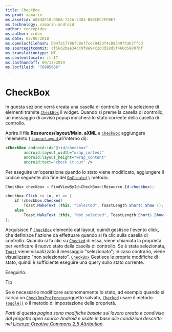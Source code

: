 ```yaml
---
title: CheckBox
ms.prod: xamarin
ms.assetid: A884AF10-D5EA-72CA-2301-B80CEC7FFBE7
ms.technology: xamarin-android
author: conceptdev
ms.author: crdun
ms.date: 02/06/2018
ms.openlocfilehash: b947217706fc8ef7ce7945bf4c88349f4367ffcd
ms.sourcegitcommit: cf56d2bae34dc0f8e94c2d3d28d5f460d59807bf
ms.translationtype: MT
ms.contentlocale: it-IT
ms.lasthandoff: 09/13/2019
ms.locfileid: "70985666"
---
```

# <a name="checkbox"></a>CheckBox

In questa sezione verrà creata una casella di controllo per la selezione di elementi tramite [`CheckBox`](xref:Android.Widget.CheckBox) il widget. Quando si preme la casella di controllo, un messaggio di avviso popup indicherà lo stato corrente della casella di controllo.

Aprire il file **Resources/layout/Main. aXML** e [`CheckBox`](xref:Android.Widget.CheckBox) aggiungere l'elemento ( [`LinearLayout`](xref:Android.Widget.LinearLayout)all'interno di):

```xml
<CheckBox android:id="@+id/checkbox"
        android:layout_width="wrap_content"
        android:layout_height="wrap_content"
        android:text="check it out" />
```

Per eseguire un'operazione quando lo stato viene modificato, aggiungere il codice seguente alla fine del [`OnCreate()`](xref:Android.App.Activity.OnCreate*) metodo:

```csharp
CheckBox checkbox = FindViewById<CheckBox>(Resource.Id.checkbox);

checkbox.Click += (o, e) => {
    if (checkbox.Checked)
        Toast.MakeText (this, "Selected", ToastLength.Short).Show ();
    else
        Toast.MakeText (this, "Not selected", ToastLength.Short).Show ();
};
```

Acquisisce l' [`CheckBox`](xref:Android.Widget.CheckBox) elemento dal layout, quindi gestisce l'evento click, che definisce l'azione da effettuare quando si fa clic sulla casella di controllo. Quando si fa clic su [`Checked`](xref:Android.Widget.CompoundButton.Checked) di essa, viene chiamata la proprietà per verificare il nuovo stato della casella di controllo. Se è stata selezionata, [`Toast`](xref:Android.Widget.Toast) viene visualizzato il messaggio "selezionato"; in caso contrario, viene visualizzato "non selezionato". [`CheckBox`](xref:Android.Widget.CheckBox) Gestisce le proprie modifiche di stato, quindi è sufficiente eseguire una query sullo stato corrente.

Eseguirlo.

> [!TIP]
> Se è necessario modificare autonomamente lo stato, ad esempio quando si carica un [`CheckBoxPreference`](xref:Android.Preferences.CheckBoxPreference)oggetto salvato, [`Checked`](xref:Android.Widget.CompoundButton.Checked) usare il metodo [`Toggle()`](xref:Android.Widget.CompoundButton.Toggle) o il metodo di impostazione della proprietà.

*Parti di questa pagina sono modifiche basate sul lavoro creato e condivise dal progetto open source Android e usate in base alle condizioni descritte nel* [*Licenza Creative Commons 2,5 Attribution*](http://creativecommons.org/licenses/by/2.5/).
